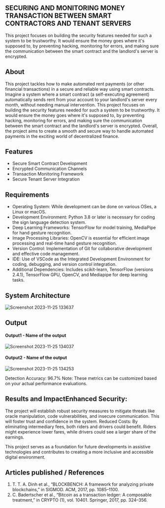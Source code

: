 ## SECURING AND MONITORING MONEY TRANSACTION BETWEEN SMART CONTRACTORS AND TENANT SERVERS
This project focuses on building the security features needed for such a system to be trustworthy. It would ensure the money goes where it's supposed to, by preventing hacking, monitoring for errors, and making sure the communication between the smart contract and the landlord's server is encrypted. 

## About
This project tackles how to make automated rent payments (or other financial transactions) in a secure and reliable way using smart contracts. Imagine a system where a smart contract (a self-executing agreement) automatically sends rent from your account to your landlord's server every month, without needing manual intervention. This project focuses on building the security features needed for such a system to be trustworthy. It would ensure the money goes where it's supposed to, by preventing hacking, monitoring for errors, and making sure the communication between the smart contract and the landlord's server is encrypted. Overall, the project aims to create a smooth and secure way to handle automated payments in the exciting world of decentralized finance.

## Features
 * Secure Smart Contract Development
 * Encrypted Communication Channels
 * Transaction Monitoring Framework
 * Secure Tenant Server Integration

## Requirements
* Operating System: While development can be done on various OSes, a Linux or macOS.
* Development Environment: Python 3.8 or later is necessary for coding the sign language detection system.
* Deep Learning Frameworks: TensorFlow for model training, MediaPipe for hand gesture recognition.
* Image Processing Libraries: OpenCV is essential for efficient image processing and real-time hand gesture recognition.
* Version Control: Implementation of Git for collaborative development and effective code management.
* IDE: Use of VSCode as the Integrated Development Environment for coding, debugging, and version control integration.
* Additional Dependencies: Includes scikit-learn, TensorFlow (versions 2.4.1), TensorFlow GPU, OpenCV, and Mediapipe for deep learning tasks.

## System Architecture
<!--Embed the system architecture diagram as shown below-->

![Screenshot 2023-11-25 133637](https://github.com/<<yourusername>>/Hand-Gesture-Recognition-System/assets/75235455/a60c11f3-0a11-47fb-ac89-755d5f45c995)


## Output

<!--Embed the Output picture at respective places as shown below as shown below-->
#### Output1 - Name of the output

![Screenshot 2023-11-25 134037](https://github.com/<<yourusername>>/Hand-Gesture-Recognition-System/assets/75235455/8c2b6b5c-5ed2-4ec4-b18e-5b6625402c16)

#### Output2 - Name of the output
![Screenshot 2023-11-25 134253](https://github.com/<<yourusername>>/Hand-Gesture-Recognition-System/assets/75235455/5e05c981-05ca-4aaa-aea2-d918dcf25cb7)

Detection Accuracy: 96.7%
Note: These metrics can be customized based on your actual performance evaluations.


## Results and ImpactEnhanced Security: 
The project will establish robust security measures to mitigate threats like oracle manipulation, code vulnerabilities, and insecure communication. This will foster trust and confidence in the system.
Reduced Costs: By eliminating intermediary fees, both riders and drivers could benefit. Riders might experience lower fares, while drivers could see a larger share of the earnings.



This project serves as a foundation for future developments in assistive technologies and contributes to creating a more inclusive and accessible digital environment.

## Articles published / References
1. T. T. A. Dinh et al., “BLOCKBENCH: A framework for analyzing private blockchains,” in SIGMOD. ACM, 2017, pp. 1085–1100. 
2. C. Badertscher et al., “Bitcoin as a transaction ledger: A composable treatment,” in CRYPTO (1), vol. 10401. Springer, 2017, pp. 324–356. 


